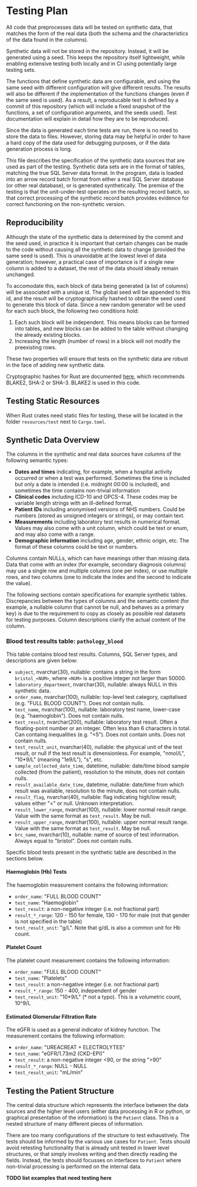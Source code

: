 # Testing Plan

All code that preprocesses data will be tested on synthetic data, that matches the form of the real data (both the schema and the characteristics of the data found in the columns).

Synthetic data will not be stored in the repository. Instead, it will be generated using a seed. This keeps the repository itself lightweight, while enabling extensive testing both locally and in CI using potentially large testing sets. 

The functions that define synthetic data are configurable, and using the same seed with different configuration will give different results. The results will also be different if the implementation of the functions changes (even if the same seed is used). As a result, a reproducable test is defined by a commit of this repository (which will include a fixed snapshot of the functions, a set of configuration arguments, and the seeds used). Test documentation will explain in detail how they are to be reproduced.

Since the data is generated each time tests are run, there is no need to store the data to files. However, storing data may be helpful in order to have a hard copy of the data used for debugging purposes, or if the data generation process is long. 

This file describes the specification of the synthetic data sources that are used as part of the testing. Synthetic data sets are in the format of tables, matching the true SQL Server data format. In the program, data is loaded into an arrow record batch format from either a real SQL Server database (or other real database), or is generated synthetically. The premise of the testing is that the unit-under-test operates on the resulting record batch, so that correct processing of the synthetic record batch provides evidence for correct functioning on the non-synthetic version.

## Reproducibility

Although the state of the synthetic data is determined by the commit and the seed used, in practice it is important that certain changes can be made to the code without causing all the synthetic data to change (provided the same seed is used). This is unavoidable at the lowest level of data generation; however, a practical case of importance is if a single new column is added to a dataset, the rest of the data should ideally remain unchanged.

To accomodate this, each block of data being generated (a list of columns) will be associated with a unique id. The global seed will be appended to this id, and the result will be cryptographically hashed to obtain the seed used to generate this block of data. Since a new random generator will be used for each such block, the following two conditions hold:
1. Each such block will be independent. This means blocks can be formed into tables, and new blocks can be added to the table without changing the already existing blocks.
2. Increasing the length (number of rows) in a block will not modify the preexisting rows.

These two properties will ensure that tests on the synthetic data are robust in the face of adding new synthetic data.

Cryptographic hashes for Rust are documented [here](https://github.com/RustCrypto/hashes#rustcrypto-hashes), which recommends BLAKE2, SHA-2 or SHA-3. BLAKE2 is used in this code.

## Testing Static Resources

When Rust crates need static files for testing, these will be located in the folder `resources/test` next to `Cargo.toml`.

## Synthetic Data Overview

The columns in the synthetic and real data sources have columns of the following semantic types:
* **Dates and times** indicating, for example, when a hospital activity occurred or when a test was performed. Sometimes the time is included but only a date is intended (i.e. midnight 00:00 is included), and sometimes the time contains non-trivial information
* **Clinical codes** including ICD-10 and OPCS-4. These codes may be variable length strings with an ill-defined format,  
* **Patient IDs** including anonymised versions of NHS numbers. Could be numbers (stored as unsigned integers or strings), or may contain text.
* **Measurements** including laboratory test results in numerical format. Values may also come with a unit column, which could be text or enum, and may also come with a range.
* **Demographic information** including age, gender, ethnic origin, etc. The format of these columns could be text or numbers.

Columns contain NULLs, which can have meanings other than missing data. Data that come with an index (for example, secondary diagnosis columns) may use a single row and multiple columns (one per index), or use multiple rows, and two columns (one to indicate the index and the second to indicate the value). 

The following sections contain specifications for example synthetic tables. Discrepancies between the types of columns and the semantic content (for example, a nullable column that cannot be null, and behaves as a primary key) is due to the requirement to copy as closely as possible real datasets for testing purposes. Column descriptions clarify the actual content of the column.

### Blood test results table: `pathology_blood`

This table contains blood test results. Columns, SQL Server types, and descriptions are given below:

* `subject`, nvarchar(30), nullable: contains a string in the form `bristol_<NUM>`, where `<NUM>` is a positive integer not larger than 50000.
* `laboratory_department`, nvarchar(30), nullable: always NULL in this synthetic data.
* `order_name`, nvarchar(100), nullable: top-level test category, capitalised (e.g. "FULL BLOOD COUNT"). Does not contain nulls.
* `test_name`, nvarchar(100), nullable: laboratory test name, lower-case (e.g. "haemoglobin"). Does not contain nulls.
* `test_result`, nvarchar(200), nullable: laboratory test result. Often a floating-point number or an integer. Often less than 6 characters in total. Can containg inequalities (e.g. "<5"). Does not contain units. Does not contain nulls.
* `test_result_unit`, nvarchar(40), nullable: the physical unit of the test result, or null if the test result is dimensionless. For example, "nmol/L", "10*9/L" (meaning "1e9/L"), "s", etc.
* `sample_collected_date_time`, datetime, nullable: date/time blood sample collected (from the patient), resolution to the minute, does not contain nulls.
* `result_available_date_time`, datetime, nullable: date/time from which result was available, resolution to the minute, does not contain nulls.
* `result_flag`, nvarchar(40), nullable: flag indicating high/low result; values either "<" or null. Unknown interpretation.
* `result_lower_range`, nvarchar(100), nullable: lower normal result range. Value with the same format as `test_result`. May be null.
* `result_upper_range`, nvarchar(100), nullable: upper normal result range. Value with the same format as `test_result`. May be null.
* `brc_name`, nvarchar(10), nullable: name of source of test information. Always equal to "bristol". Does not contain nulls.

Specific blood tests present in the synthetic table are described in the sections below.

#### Haemoglobin (Hb) Tests

The haemoglobin measurement contains the following information:

* `order_name`: "FULL BLOOD COUNT"
* `test_name`: "Haemoglobin"
* `test_result`: a non-negative integer (i.e. not fractional part)
* `result_*_range`: 120 - 150 for female, 130 - 170 for male (not that gender is not specified in the table)
* `test_result_unit`: "g/L". Note that g/dL is also a common unit for Hb count.

#### Platelet Count

The platelet count measurement contains the following information:

* `order_name`: "FULL BLOOD COUNT"
* `test_name`: "Platelets"
* `test_result`: a non-negative integer (i.e. not fractional part)
* `result_*_range`: 150 - 400, independent of gender
* `test_result_unit`: "10\*9/L" (\* not a typo). This is a volumetric count, 10^9/L

#### Estimated Glomerular Filtration Rate

The eGFR is used as a general indicator of kidney function. The measurement contains the following information:

* `order_name`: "UREACREAT + ELECTROLYTES"
* `test_name`: "eGFR/1.73m2 (CKD-EPI)"
* `test_result`: a non-negative integer <90, or the string ">90"
* `result_*_range`: NULL - NULL
* `test_result_unit`: "mL/min"

## Testing the Patient Structure

The central data structure which represents the interface between the data sources and the higher level users (either data processing in R or python, or graphical presentation of the information) is the `Patient` class. This is a nested structure of many different pieces of information.

There are too many configurations of the structure to test exhaustively. The tests should be informed by the various use cases for `Patient`. Tests should avoid retesting functionality that is already unit tested in lower level structures, or that simply involves writing and then directly reading the fields. Instead, the tests should focusses on interfaces to `Patient` where non-trivial processing is performed on the internal data. 

**TODO list examples that need testing here**
